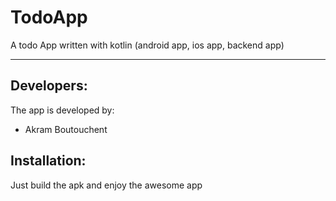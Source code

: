 # TodoApp

A todo App written with kotlin (android app, ios app, backend app)   

---
## Developers:
The app is developed by:
- Akram Boutouchent


## Installation:
Just build the apk and enjoy the awesome app
